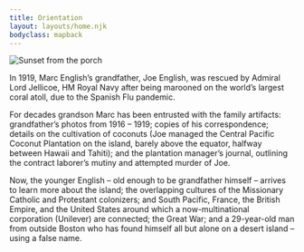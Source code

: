 ```yaml
---
title: Orientation
layout: layouts/home.njk
bodyclass: mapback
---
```

![Sunset from the porch](/assets/sunset.jpg)

In 1919, Marc English’s grandfather, Joe English, was rescued by Admiral Lord Jellicoe, HM Royal Navy after being marooned on the world’s largest coral atoll, due to the Spanish Flu pandemic.

For decades grandson Marc has been entrusted with the family artifacts: grandfather’s photos from 1916 – 1919; copies of his correspondence; details on the cultivation of coconuts (Joe managed  the Central Pacific  Coconut Plantation on the island, barely above the equator, halfway between Hawaii and Tahiti); and the plantation manager’s journal, outlining the contract laborer’s mutiny and attempted murder of Joe.

Now, the younger English – old enough to be grandfather himself – arrives to learn more about the island; the overlapping cultures of the Missionary Catholic and Protestant colonizers; and South Pacific, France, the British Empire, and the United States around which a now-multinational corporation (Unilever) are connected; the Great War; and a 29-year-old man from outside Boston who has found himself all but alone on a desert island – using a false name.

<!--
[How to pronounce Kiritimati](https://www.youtube.com/watch?v=5Pdg1_izeaA)
-->
